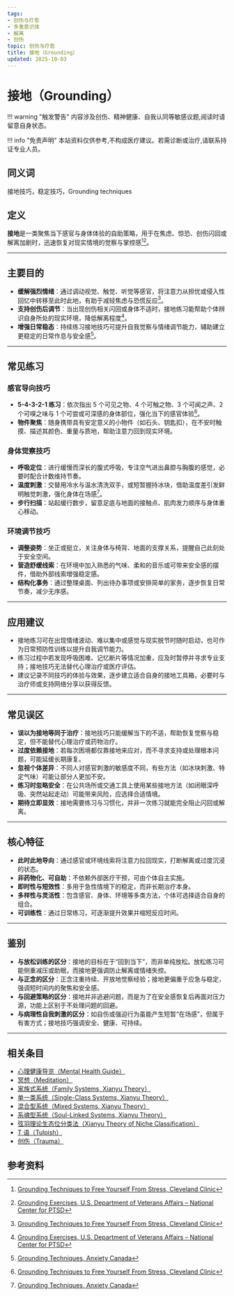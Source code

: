 ```yaml
---
tags:
- 创伤与疗愈
- 多重意识体
- 解离
- 创伤
topic: 创伤与疗愈
title: 接地（Grounding）
updated: 2025-10-03
---
```


# 接地（Grounding）

!!! warning "触发警告"
    内容涉及创伤、精神健康、自我认同等敏感议题,阅读时请留意自身状态。

!!! info "免责声明"
    本站资料仅供参考,不构成医疗建议。若需诊断或治疗,请联系持证专业人员。

## 同义词

接地技巧，稳定技巧，Grounding techniques

## 定义

**接地**是一类聚焦当下感官与身体体验的自助策略，用于在焦虑、惊恐、创伤闪回或解离加剧时，迅速恢复对现实情境的觉察与掌控感[^接地-1][^接地-2]。

---

## 主要目的

- **缓解强烈情绪**：通过调动视觉、触觉、听觉等感官，将注意力从担忧或侵入性回忆中转移至此时此地，有助于减轻焦虑与恐慌反应[^接地-1]。
- **支持创伤后调节**：当出现创伤相关闪回或身体不适时，接地练习能帮助个体辨识自身所处的现实环境，降低解离程度[^接地-2]。
- **增强日常稳态**：持续练习接地技巧可提升自我觉察与情绪调节能力，辅助建立更稳定的日常作息与安全感[^接地-3]。

---

## 常见练习

### 感官导向技巧

- **5-4-3-2-1 练习**：依次指出 5 个可见之物、4 个可触之物、3 个可闻之声、2 个可嗅之味与 1 个可尝或可深感的身体部位，强化当下的感官体验[^接地-1]。
- **物件聚焦**：随身携带具有安定意义的小物件（如石头、钥匙扣），在不安时触摸、描述其颜色、重量与质地，帮助注意力回到现实环境。

### 身体觉察技巧

- **呼吸定位**：进行缓慢而深长的腹式呼吸，专注空气进出鼻腔与胸腹的感觉，必要时配合计数维持节奏。
- **温度刺激**：交替用冷水与温水清洗双手，或短暂握持冰块，借助温度差引发鲜明触觉刺激，强化身体在场感[^接地-3]。
- **步行扫描**：站起缓行数步，留意足底与地面的接触点、肌肉发力顺序与身体重心移动。

### 环境调节技巧

- **调整姿势**：坐正或挺立，关注身体与椅背、地面的支撑关系，提醒自己此刻处于安全空间。
- **营造舒缓线索**：在环境中加入熟悉的气味、柔和的音乐或可带来安全感的摆件，借助外部线索增强稳定感。
- **结构化事务**：通过整理桌面、列出待办事项或安排简单的家务，逐步恢复日常节奏，减少无序感。

---

## 应用建议

- 接地练习可在出现情绪波动、难以集中或感觉与现实脱节时随时启动，也可作为日常预防性训练以提升自我调节能力。
- 练习过程中若发现呼吸困难、记忆断片等情况加重，应及时暂停并寻求专业支持；接地技巧无法替代心理治疗或医疗评估。
- 建议记录不同技巧的体验与效果，逐步建立适合自身的接地工具箱，必要时与治疗师或支持网络分享以获得反馈。

---

## 常见误区

- **误以为接地等同于治疗**：接地技巧只能缓解当下的不适，帮助恢复觉察与稳定，但不能替代心理治疗或药物治疗。
- **过度依赖接地**：若每次困境都仅靠接地来应对，而不寻求支持或处理根本问题，可能延缓长期康复。
- **忽视个体差异**：不同人对感官刺激的敏感度不同，有些方法（如冰块刺激、特定气味）可能让部分人更加不安。
- **练习时忽略安全**：在公共场所或交通工具上使用某些接地方法（如闭眼深呼吸、突然站起走动）可能带来风险，应选择合适情境。
- **期待立即显效**：接地需要练习与习惯化，并非一次练习就能完全阻止闪回或解离。

---

## 核心特征

- **此时此地导向**：通过感官或环境线索将注意力拉回现实，打断解离或过度沉浸的状态。
- **非药物化、可自助**：不依赖外部医疗干预，可由个体自主实施。
- **即时性与短效性**：多用于急性情境下的稳定，而非长期治疗本身。
- **多样性与灵活性**：包含感官、身体、环境等多类方法，个体可选择适合自身的组合。
- **可训练性**：通过日常练习，可逐渐提升效果并缩短反应时间。

---

## 鉴别

- **与放松训练的区分**：接地的目标在于“回到当下”，而非单纯放松。放松练习可能侧重减压或助眠，而接地更强调防止解离或情绪失控。
- **与正念的区分**：正念注重持续、开放地觉察经验；接地更偏重于应急与稳定，强调短时间内的聚焦和安全感。
- **与回避策略的区分**：接地并非逃避问题，而是为了在安全感恢复后再面对压力源，功能上区别于不处理问题的回避。
- **与病理性自我刺激的区分**：如自伤或强迫行为虽能产生短暂“在场感”，但属于有害方式；接地技巧强调安全、健康、可持续。

---

## 相关条目

- [心理健康导览（Mental Health Guide）](/entries/Mental-Health-Guide.md)
- [冥想（Meditation）](/entries/Meditation.md)
- [家族式系统（Family Systems, Xianyu Theory）](/entries/Family-Systems-Xianyu.md)
- [单一类系统（Single-Class Systems, Xianyu Theory）](/entries/Single-Class-Systems-Xianyu.md)
- [混合型系统（Mixed Systems, Xianyu Theory）](/entries/Mixed-Systems-Xianyu.md)
- [系魂型系统（Soul-Linked Systems, Xianyu Theory）](/entries/Soul-Linked-Systems-Xianyu.md)
- [弦羽理论生态位分类法（Xianyu Theory of Niche Classification）](/entries/Xianyu-Theory-Niche-Classification.md)
- [T 语（Tulpish）](/entries/Tulpish.md)
- [创伤（Trauma）](/entries/Trauma.md)

## 参考资料

[^接地-1]: [Grounding Techniques to Free Yourself From Stress, Cleveland Clinic](https://health.clevelandclinic.org/grounding-techniques/)

[^接地-2]: [Grounding Exercises, U.S. Department of Veterans Affairs – National Center for PTSD](https://www.ptsd.va.gov/self_help/coping/grounding.asp)

[^接地-3]: [Grounding Techniques, Anxiety Canada](https://www.anxietycanada.com/articles/grounding-techniques/)
